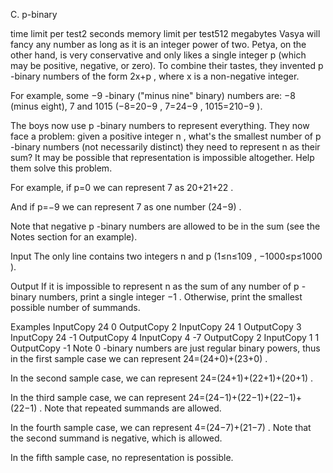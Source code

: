 C. p-binary

time limit per test2 seconds
memory limit per test512 megabytes
Vasya will fancy any number as long as it is an integer power of two. Petya, on the other hand, is very conservative and only likes a single integer p
 (which may be positive, negative, or zero). To combine their tastes, they invented p
-binary numbers of the form 2x+p
, where x
 is a non-negative integer.

For example, some −9
-binary ("minus nine" binary) numbers are: −8
 (minus eight), 7
 and 1015
 (−8=20−9
, 7=24−9
, 1015=210−9
).

The boys now use p
-binary numbers to represent everything. They now face a problem: given a positive integer n
, what's the smallest number of p
-binary numbers (not necessarily distinct) they need to represent n
 as their sum? It may be possible that representation is impossible altogether. Help them solve this problem.

For example, if p=0
 we can represent 7
 as 20+21+22
.

And if p=−9
 we can represent 7
 as one number (24−9)
.

Note that negative p
-binary numbers are allowed to be in the sum (see the Notes section for an example).

Input
The only line contains two integers n
 and p
 (1≤n≤109
, −1000≤p≤1000
).

Output
If it is impossible to represent n
 as the sum of any number of p
-binary numbers, print a single integer −1
. Otherwise, print the smallest possible number of summands.

Examples
InputCopy
24 0
OutputCopy
2
InputCopy
24 1
OutputCopy
3
InputCopy
24 -1
OutputCopy
4
InputCopy
4 -7
OutputCopy
2
InputCopy
1 1
OutputCopy
-1
Note
0
-binary numbers are just regular binary powers, thus in the first sample case we can represent 24=(24+0)+(23+0)
.

In the second sample case, we can represent 24=(24+1)+(22+1)+(20+1)
.

In the third sample case, we can represent 24=(24−1)+(22−1)+(22−1)+(22−1)
. Note that repeated summands are allowed.

In the fourth sample case, we can represent 4=(24−7)+(21−7)
. Note that the second summand is negative, which is allowed.

In the fifth sample case, no representation is possible.